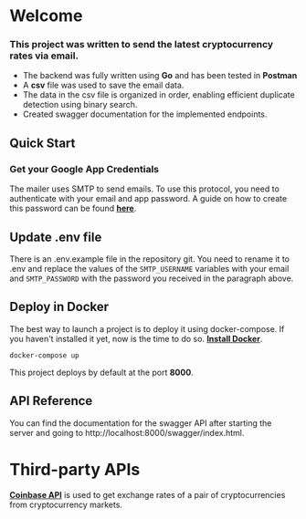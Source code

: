 # Welcome

### This project was written to send the latest cryptocurrency rates via email.

* The backend was fully written using **Go** and has been tested in **Postman**
* A **csv** file was used to save the email data.
* The data in the csv file is organized in order, enabling efficient duplicate detection using binary search.
* Created swagger documentation for the implemented endpoints.

## Quick Start

### Get your Google App Credentials

The mailer uses SMTP to send emails. To use this protocol, you need to authenticate with your email and app password. A
guide on how to create this password can be found **[here](https://www.getmailbird.com/gmail-app-password/)**.

## Update .env file

There is an .env.example file in the repository git. You need to rename it to .env and replace the values of
the `SMTP_USERNAME` variables with your email and `SMTP_PASSWORD` with the password you received in the paragraph above.

## Deploy in Docker

The best way to launch a project is to deploy it using docker-compose. If you haven't installed it yet, now is the time
to do so. **[Install Docker](https://docs.docker.com/engine/install/)**.

```
docker-compose up
```

This project deploys by default at the port **8000**.

## API Reference

You can find the documentation for the swagger API after starting the server and going
to http://localhost:8000/swagger/index.html.

# Third-party APIs

**[Coinbase API](https://docs.cloud.coinbase.com/)** is used to get exchange rates of a pair of cryptocurrencies from
cryptocurrency markets. 